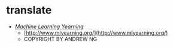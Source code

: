 # translate

- [*Machine Learning Yearning*](https://github.com/bbskill/translate/blob/master/books/Machine_Learning_Yearning/Machine_Learning_Yearning_github.md)
    - [http://www.mlyearning.org/](http://www.mlyearning.org/)
    - COPYRIGHT BY ANDREW NG
